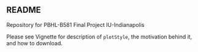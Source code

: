 ## README

Repository for PBHL-B581 Final Project IU-Indianapolis

Please see Vignette for description of `plotStyle`, the motivation behind it, and how to download.
